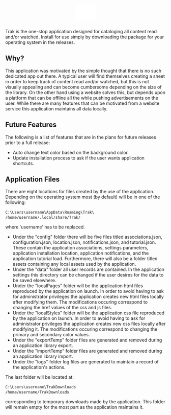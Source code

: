 <h1 align="center"><img height="50px" src="/assets/whiteLogo.png"></h1>

Trak is the one-stop application designed for cataloging all content read and/or watched. Install for use simply by downloading the package for your operating system in the releases.


## Why?

This application was motivated by the simple thought that there is no such dedicated app out there. A typical user will find themselves creating a sheet in order to keep track of content read and/or watched, but this is not visually appealing and can become cumbersome depending on the size of the library. On the other hand using a website solves this, but depends upon a platform that can be offline all the while pushing advertisements on the user. While there are many features that can be motivated from a website service this application maintains all data locally. 


## Future Features

The following is a list of features that are in the plans for future releases prior to a full release:
* Auto change text color based on the background color.
* Update installation process to ask if the user wants application shortcuts.


## Application Files

There are eight locations for files created by the use of the application. Depending on the operating system most (by default) will be in one of the following:
```
C:\Users\username\AppData\Roaming\Trak\
/home/username/.local/share/Trak/
```
where 'username' has to be replaced.
* Under the "config" folder there will be five files titled associations.json, configuration.json, location.json, notifications.json, and tutorial.json. These contain the application associations, settings parameters, application installation location, application notifications, and the application tutorial load. Furthermore, there will also be a folder titled assets containing any local assets used by the application.
* Under the "data" folder all user records are contained. In the application settings this directory can be changed if the user desires for the data to be saved elsewhere.
* Under the "localPages" folder will be the application html files reproduced by the application on launch. In order to avoid having to ask for administrator privileges the application creates new html files locally after modifying them. The modifications occuring correspond to changing the href values of the css and js files.
* Under the "localStyles" folder will be the application css file reproduced by the application on launch. In order to avoid having to ask for administrator privileges the application creates new css files locally after modifying it. The modifications occuring correspond to changing the primary and secondary color values.
* Under the "exportTemp" folder files are generated and removed during an application library export.
* Under the "importTemp" folder files are generated and removed during an application library import.
* Under the "logs" folder log files are generated to maintain a record of the application's actions.

The last folder will be located at:
```
C:\Users\username\TrakDownloads
/home/username/TrakDownloads
```
corresponding to temporary downloads made by the application. This folder will remain empty for the most part as the application maintains it.